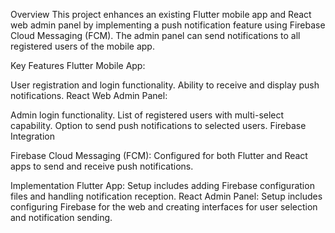 Overview
This project enhances an existing Flutter mobile app and React web admin panel by implementing a push notification feature using Firebase Cloud Messaging (FCM). The admin panel can send notifications to all registered users of the mobile app.

Key Features
Flutter Mobile App:

User registration and login functionality.
Ability to receive and display push notifications.
React Web Admin Panel:

Admin login functionality.
List of registered users with multi-select capability.
Option to send push notifications to selected users.
Firebase Integration

Firebase Cloud Messaging (FCM):
Configured for both Flutter and React apps to send and receive push notifications.

Implementation
Flutter App:
Setup includes adding Firebase configuration files and handling notification reception.
React Admin Panel:
Setup includes configuring Firebase for the web and creating interfaces for user selection and notification sending.
